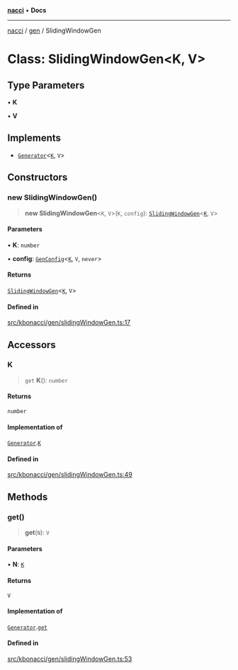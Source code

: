 [**nacci**](../../../README.md) • **Docs**

***

[nacci](../../../README.md) / [gen](../README.md) / SlidingWindowGen

# Class: SlidingWindowGen\<K, V\>

## Type Parameters

• **K**

• **V**

## Implements

- [`Generator`](../interfaces/Generator.md)\<[`K`](SlidingWindowGen.md#k), `V`\>

## Constructors

### new SlidingWindowGen()

> **new SlidingWindowGen**\<`K`, `V`\>(`K`, `config`): [`SlidingWindowGen`](SlidingWindowGen.md)\<[`K`](SlidingWindowGen.md#k), `V`\>

#### Parameters

• **K**: `number`

• **config**: [`GenConfig`](../interfaces/GenConfig.md)\<[`K`](SlidingWindowGen.md#k), `V`, `never`\>

#### Returns

[`SlidingWindowGen`](SlidingWindowGen.md)\<[`K`](SlidingWindowGen.md#k), `V`\>

#### Defined in

[src/kbonacci/gen/slidingWindowGen.ts:17](https://github.com/havelessbemore/nacci/blob/21485e9dc2afbb8011ec9c684a1da3778babea29/src/kbonacci/gen/slidingWindowGen.ts#L17)

## Accessors

### K

> `get` **K**(): `number`

#### Returns

`number`

#### Implementation of

[`Generator`](../interfaces/Generator.md).[`K`](../interfaces/Generator.md#k)

#### Defined in

[src/kbonacci/gen/slidingWindowGen.ts:49](https://github.com/havelessbemore/nacci/blob/21485e9dc2afbb8011ec9c684a1da3778babea29/src/kbonacci/gen/slidingWindowGen.ts#L49)

## Methods

### get()

> **get**(`N`): `V`

#### Parameters

• **N**: [`K`](SlidingWindowGen.md#k)

#### Returns

`V`

#### Implementation of

[`Generator`](../interfaces/Generator.md).[`get`](../interfaces/Generator.md#get)

#### Defined in

[src/kbonacci/gen/slidingWindowGen.ts:53](https://github.com/havelessbemore/nacci/blob/21485e9dc2afbb8011ec9c684a1da3778babea29/src/kbonacci/gen/slidingWindowGen.ts#L53)

